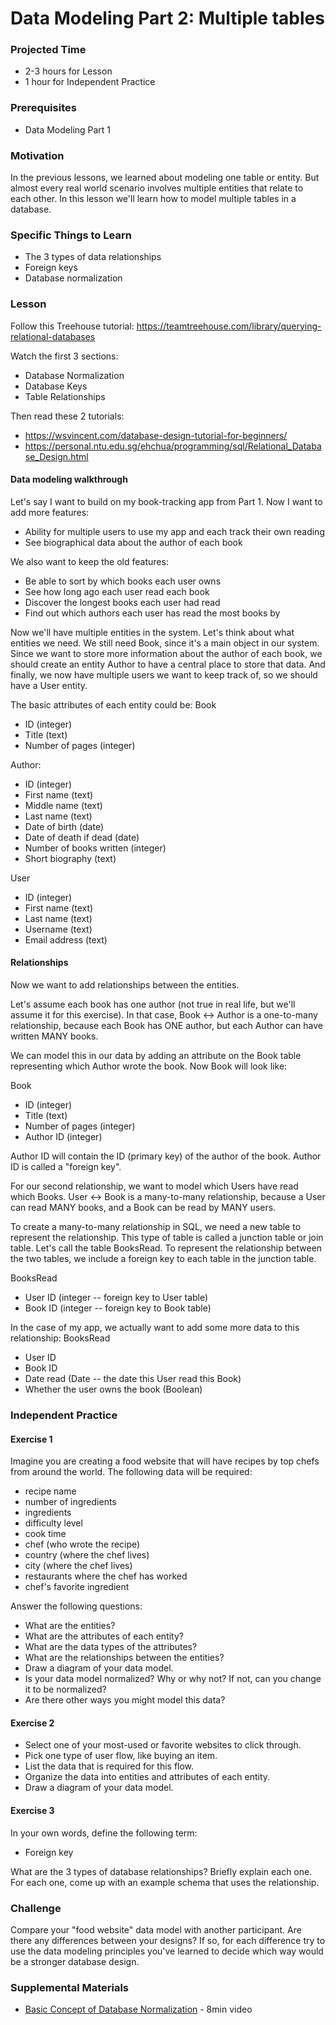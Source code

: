 # Data Modeling Part 2: Multiple tables

### Projected Time

- 2-3 hours for Lesson
- 1 hour for Independent Practice

### Prerequisites

- Data Modeling Part 1

### Motivation

In the previous lessons, we learned about modeling one table or entity. But almost every real world scenario involves multiple entities that relate to each other. In this lesson we'll learn how to model multiple tables in a database.

### Specific Things to Learn

- The 3 types of data relationships
- Foreign keys
- Database normalization

### Lesson

Follow this Treehouse tutorial: https://teamtreehouse.com/library/querying-relational-databases

Watch the first 3 sections:

- Database Normalization
- Database Keys
- Table Relationships

Then read these 2 tutorials:

- https://wsvincent.com/database-design-tutorial-for-beginners/
- https://personal.ntu.edu.sg/ehchua/programming/sql/Relational_Database_Design.html

#### Data modeling walkthrough

Let's say I want to build on my book-tracking app from Part 1. Now I want to add more features:

- Ability for multiple users to use my app and each track their own reading
- See biographical data about the author of each book

We also want to keep the old features:

- Be able to sort by which books each user owns
- See how long ago each user read each book
- Discover the longest books each user had read
- Find out which authors each user has read the most books by

Now we'll have multiple entities in the system. Let's think about what entities we need. We still need Book, since it's a main object in our system. Since we want to store more information about the author of each book, we should create an entity Author to have a central place to store that data. And finally, we now have multiple users we want to keep track of, so we should have a User entity.

The basic attributes of each entity could be:
Book

- ID (integer)
- Title (text)
- Number of pages (integer)

Author:

- ID (integer)
- First name (text)
- Middle name (text)
- Last name (text)
- Date of birth (date)
- Date of death if dead (date)
- Number of books written (integer)
- Short biography (text)

User

- ID (integer)
- First name (text)
- Last name (text)
- Username (text)
- Email address (text)

#### Relationships

Now we want to add relationships between the entities.

Let's assume each book has one author (not true in real life, but we'll assume it for this exercise). In that case, Book <-> Author is a one-to-many relationship, because each Book has ONE author, but each Author can have written MANY books.

We can model this in our data by adding an attribute on the Book table representing which Author wrote the book. Now Book will look like:

Book

- ID (integer)
- Title (text)
- Number of pages (integer)
- Author ID (integer)

Author ID will contain the ID (primary key) of the author of the book. Author ID is called a "foreign key".

For our second relationship, we want to model which Users have read which Books. User <-> Book is a many-to-many relationship, because a User can read MANY books, and a Book can be read by MANY users.

To create a many-to-many relationship in SQL, we need a new table to represent the relationship. This type of table is called a junction table or join table. Let's call the table BooksRead. To represent the relationship between the two tables, we include a foreign key to each table in the junction table.

BooksRead

- User ID (integer -- foreign key to User table)
- Book ID (integer -- foreign key to Book table)

In the case of my app, we actually want to add some more data to this relationship:
BooksRead

- User ID
- Book ID
- Date read (Date -- the date this User read this Book)
- Whether the user owns the book (Boolean)

### Independent Practice

#### Exercise 1

Imagine you are creating a food website that will have recipes by top chefs from around the world. The following data will be required:

- recipe name
- number of ingredients
- ingredients
- difficulty level
- cook time
- chef (who wrote the recipe)
- country (where the chef lives)
- city (where the chef lives)
- restaurants where the chef has worked
- chef's favorite ingredient

Answer the following questions:

- What are the entities?
- What are the attributes of each entity?
- What are the data types of the attributes?
- What are the relationships between the entities?
- Draw a diagram of your data model.
- Is your data model normalized? Why or why not? If not, can you change it to be normalized?
- Are there other ways you might model this data?

#### Exercise 2

- Select one of your most-used or favorite websites to click through.
- Pick one type of user flow, like buying an item.
- List the data that is required for this flow.
- Organize the data into entities and attributes of each entity.
- Draw a diagram of your data model.

#### Exercise 3

In your own words, define the following term:

- Foreign key

What are the 3 types of database relationships? Briefly explain each one. For each one, come up with an example schema that uses the relationship.

### Challenge

Compare your "food website" data model with another participant. Are there any differences between your designs? If so, for each difference try to use the data modeling principles you've learned to decide which way would be a stronger database design.

### Supplemental Materials

- [Basic Concept of Database Normalization](https://www.youtube.com/watch?v=xoTyrdT9SZI) - 8min video
